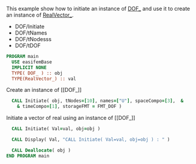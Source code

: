 This example show how to initiate an instance of [DOF_](DOF_.md) and use it to create an instance of [RealVector_](../RealVector/RealVector_.md).

- DOF/Initiate
- DOF/tNames
- DOF/tNodesss
- DOF/tDOF

```fortran
PROGRAM main
  USE easifemBase
  IMPLICIT NONE
  TYPE( DOF_ ) :: obj
  TYPE(RealVector_) :: val
```

Create an instance of [[DOF_]]

```fortran title="Initiate DOF"
  CALL Initiate( obj, tNodes=[10], names=["U"], spaceCompo=[3],  &
    & timeCompo=[1], storageFMT = FMT_DOF )
```

Initiate a vector of real using an instance of [[DOF_]]

```fortran title="Initiate RealVector_"
  CALL Initiate( Val=val, obj=obj )
```

```fortran title="Display RealVector_"
  CALL Display( Val, "CALL Initiate( Val=val, obj=obj ) : " )
```

```fortran title="Cleanup"
  CALL Deallocate( obj )
END PROGRAM main
```
